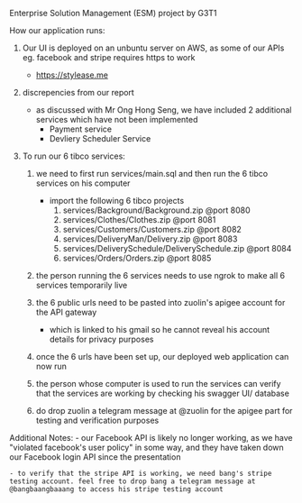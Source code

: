 Enterprise Solution Management (ESM) project by G3T1

How our application runs:

1) Our UI is deployed on an unbuntu server on AWS, as some of our APIs eg. facebook and stripe requires https to work
    - https://stylease.me

2) discrepencies from our report
    - as discussed with Mr Ong Hong Seng, we have included 2 additional services which have not been implemented 
        - Payment service
        - Devliery Scheduler Service

3) To run our 6 tibco services:
    1) we need to first run services/main.sql and then run the 6 tibco services on his computer
        
        - import the following 6 tibco projects
            1) services/Background/Background.zip @port 8080
            2) services/Clothes/Clothes.zip @port 8081
            3) services/Customers/Customers.zip @port 8082
            4) services/DeliveryMan/Delivery.zip @port 8083
            5) services/DeliverySchedule/DeliverySchedule.zip @port 8084
            6) services/Orders/Orders.zip @port 8085

    2) the person running the 6 services needs to use ngrok to make all 6 services temporarily live
    3) the 6 public urls need to be pasted into zuolin's apigee account for the API gateway 
        - which is linked to his gmail so he cannot reveal his account details for privacy purposes
    4) once the 6 urls have been set up, our deployed web application can now run
    5) the person whose computer is used to run the services can verify that the services are working by checking his swagger UI/ database
    6) do drop zuolin a telegram message at @zuolin for the apigee part for testing and verification purposes

Additional Notes:
    - our Facebook API is likely no longer working, as we have "violated facebook's user policy" in some way, and they have taken down our Facebook login API since the presentation
    
    - to verify that the stripe API is working, we need bang's stripe testing account. feel free to drop bang a telegram message at @bangbaangbaaang to access his stripe testing account

    